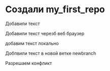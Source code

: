 ﻿# Создали my_first_repo

Добавили текст

Добавили текст черезб веб браузер

добавим текст локально

Добпвили текст в новой ветке newbranch

Разрешаем конфликт
